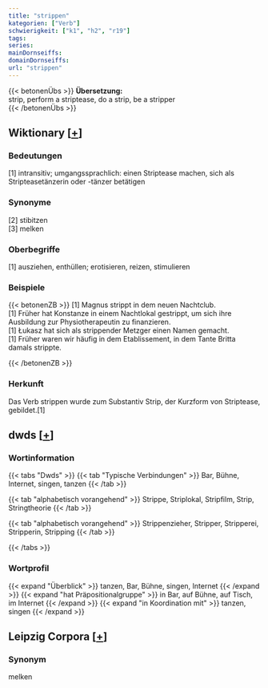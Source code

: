```yaml
---
title: "strippen"
kategorien: ["Verb"]
schwierigkeit: ["k1", "h2", "r19"]
tags:
series:
mainDornseiffs:
domainDornseiffs:
url: "strippen"
---
```


{{< betonenÜbs >}}
**Übersetzung:**  
strip, perform a striptease, do a strip, be a stripper  
{{< /betonenÜbs >}}

## Wiktionary [[+](https://de.wiktionary.org/wiki/strippen)]

### Bedeutungen
[1] intransitiv; umgangssprachlich:  einen Striptease machen, sich als Stripteasetänzerin oder -tänzer betätigen  

### Synonyme
[2] stibitzen  
[3] melken  

### Oberbegriffe
[1] ausziehen, enthüllen; erotisieren, reizen, stimulieren  

### Beispiele
{{< betonenZB >}}
[1] Magnus strippt in dem neuen Nachtclub.  
[1] Früher hat Konstanze in einem Nachtlokal gestrippt, um sich ihre Ausbildung zur Physiotherapeutin zu finanzieren.  
[1] Łukasz hat sich als strippender Metzger einen Namen gemacht.  
[1] Früher waren wir häufig in dem Etablissement, in dem Tante Britta damals strippte.  

{{< /betonenZB >}}
### Herkunft
Das Verb strippen wurde zum Substantiv Strip, der Kurzform von Striptease, gebildet.[1]  



## dwds [[+](https://www.dwds.de/wb/strippen)]

### Wortinformation
{{< tabs "Dwds" >}}
{{< tab "Typische Verbindungen" >}}
Bar, Bühne, Internet, singen, tanzen
{{< /tab >}}

{{< tab "alphabetisch vorangehend" >}}
Strippe, Striplokal, Stripfilm, Strip, Stringtheorie
{{< /tab >}}

{{< tab "alphabetisch vorangehend" >}}
Strippenzieher, Stripper, Stripperei, Stripperin, Stripping
{{< /tab >}}

{{< /tabs >}}

### Wortprofil
{{< expand "Überblick" >}} tanzen, Bar, Bühne, singen, Internet {{< /expand >}}
{{< expand "hat Präpositionalgruppe" >}} in Bar, auf Bühne, auf Tisch, im Internet {{< /expand >}}
{{< expand "in Koordination mit" >}} tanzen, singen {{< /expand >}}

## Leipzig Corpora [[+](https://corpora.uni-leipzig.de/en/res?word=strippen&corpusId=deu_newscrawl-public_2018)]


### Synonym
melken

